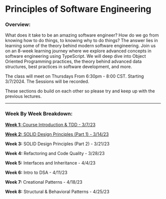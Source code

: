 # Principles of Software Engineering
### Overview:
What does it take to be an amazing software engineer?  How do we go from knowing how to do things, to knowing why to do things?  The answer lies in learning some of the theory behind modern software engineering.  Join us on an 8-week learning journey where we explore advanced concepts in software engineering using TypeScript.  We will deep dive into Object Oriented Programming practices, the theory behind advanced data structures, best practices in software development, and more.

The class will meet on Thursdays From 6:30pm - 8:00 CST. Starting 3/7/2024.  The Sessions will be recorded.

These sections do build on each other so please try and keep up with the previous lectures.

---

### Week By Week Breakdown:
[**Week 1:** Course Introduction & TDD - 3/7/23](https://github.com/leoashcraft/Alumni-Continuing-Education-Course/tree/main/Week%201%20-%20TDD)

[**Week 2:** SOLID Design Principles (Part 1) - 3/14/23](https://github.com/leoashcraft/Alumni-Continuing-Education-Course/tree/main/Week%202%20-%20SOLID)

**Week 3:** SOLID Design Principles (Part 2) - 3/21/23

**Week 4:** Refactoring and Code Quality - 3/28/23

**Week 5:** Interfaces and Inheritance - 4/4/23

**Week 6:** Intro to DSA - 4/11/23

**Week 7:** Creational Patterns - 4/18/23

**Week 8:** Structural & Behavioral Patterns - 4/25/23
